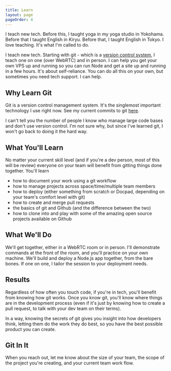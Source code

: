 ```yaml
---
title: Learn
layout: page
pageOrder: 4
---
```


I teach new tech. Before this, I taught yoga in my yoga studio in Yokohama. Before that I taught English in Kiryu. Before that, I taught English in Tokyo. I love teaching. It's what I'm called to do. 

I teach new tech. Starting with git - which is a [version control system](http://git-scm.com/), I teach one on one (over WebRTC) and in person. I can help you get your own VPS up and running so you can run Node and get a site up and running in a few hours. It's about self-reliance. You can do all this on your own, but sometimes you need tech support. I can help.

Why Learn Git
-------------

Git is a version control management system. It's the singlemost important technology I use right now. See my current commits to git [here](https://github.com/gwenbell).

I can't tell you the number of people I know who manage large code bases and don't use version control. I'm not sure why, but since I've learned git, I won't go back to doing it the hard way.

What You'll Learn
-----------------

No matter your current skill level (and if you're a dev person, most of this will be review) everyone on your team will benefit from gitting things done together. You'll learn

+ how to document your work using a git workflow
+ how to manage projects across space/time/multiple team members
+ how to deploy (either something from scratch or Docpad, depending on your team's comfort level with git)
+ how to create and merge pull requests
+ the basics of git and Github (and the difference between the two)
+ how to clone into and play with some of the amazing open source projects available on Github

What We'll Do
-------------

We'll get together, either in a WebRTC room or in person. I'll demonstrate commands at the front of the room, and you'll practice on your own machine. We'll build and deploy a Node.js app together, from the bare bones. If one on one, I tailor the session to your deployment needs.

Results
-------

Regardless of how often you touch code, if you're in tech, you'll benefit from knowing how git works. Once you know git, you'll know where things are in the development process (even if it's just by knowing how to create a pull request, to talk with your dev team on their terms).

In a way, knowing the secrets of git gives you insight into how developers think, letting them do the work they do best, so you have the best possible product you can create.

Git In It
---------

When you reach out, let me know about the size of your team, the scope of the project you're creating, and your current team work flow.